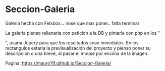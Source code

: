 # Seccion-Galeria
Galeria hecha con Felxbox... nose que mas poner.. falta terminar

La galeria pienso rellenarla con peticion a la DB y pintarla con php en los "<section>",
  usaria Jquery para que los resultados sean inmediatos.
En los rectangulos estaria la previsualizacion del proyecto y pienso poner su descripcion
  o una breve, al pasar el mouse por encima de la imagen.

Pagina: https://mauro11f.github.io/Seccion-Galeria/
